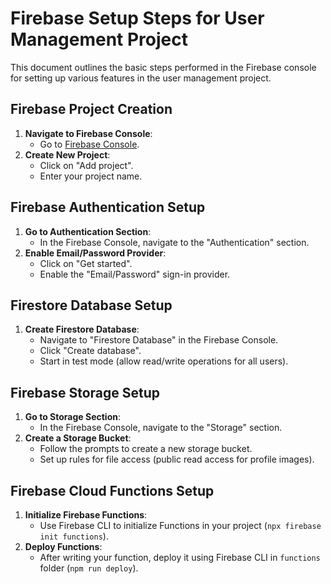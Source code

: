 # Firebase Setup Steps for User Management Project

This document outlines the basic steps performed in the Firebase console for setting up various features in the user management project.

## Firebase Project Creation

1. **Navigate to Firebase Console**:
   - Go to [Firebase Console](https://console.firebase.google.com/).
2. **Create New Project**:
   - Click on "Add project".
   - Enter your project name.

## Firebase Authentication Setup

1. **Go to Authentication Section**:
   - In the Firebase Console, navigate to the "Authentication" section.
2. **Enable Email/Password Provider**:
   - Click on "Get started".
   - Enable the "Email/Password" sign-in provider.

## Firestore Database Setup

1. **Create Firestore Database**:
   - Navigate to "Firestore Database" in the Firebase Console.
   - Click "Create database".
   - Start in test mode (allow read/write operations for all users).

## Firebase Storage Setup

1. **Go to Storage Section**:
   - In the Firebase Console, navigate to the "Storage" section.
2. **Create a Storage Bucket**:
   - Follow the prompts to create a new storage bucket.
   - Set up rules for file access (public read access for profile images).

## Firebase Cloud Functions Setup

1. **Initialize Firebase Functions**:
   - Use Firebase CLI to initialize Functions in your project (`npx firebase init functions`).
2. **Deploy Functions**:
   - After writing your function, deploy it using Firebase CLI in `functions` folder (`npm run deploy`).
